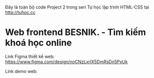 Đây là toàn bộ code Project 2 trong seri Tự học lập trình HTML-CSS tại http://tuhoc.cc

# Web frontend BESNIK. - Tìm kiếm khoá học online

Link Figma thiết kế web: https://www.figma.com/design/noCNzLxrlX5DmRsDn5PxUk

Link demo web:
